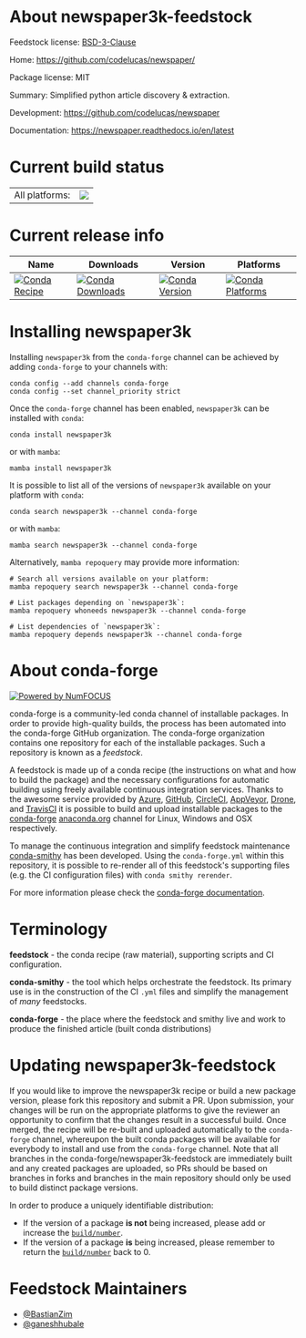 About newspaper3k-feedstock
===========================

Feedstock license: [BSD-3-Clause](https://github.com/conda-forge/newspaper3k-feedstock/blob/main/LICENSE.txt)

Home: https://github.com/codelucas/newspaper/

Package license: MIT

Summary: Simplified python article discovery & extraction.

Development: https://github.com/codelucas/newspaper

Documentation: https://newspaper.readthedocs.io/en/latest

Current build status
====================


<table><tr><td>All platforms:</td>
    <td>
      <a href="https://dev.azure.com/conda-forge/feedstock-builds/_build/latest?definitionId=4667&branchName=main">
        <img src="https://dev.azure.com/conda-forge/feedstock-builds/_apis/build/status/newspaper3k-feedstock?branchName=main">
      </a>
    </td>
  </tr>
</table>

Current release info
====================

| Name | Downloads | Version | Platforms |
| --- | --- | --- | --- |
| [![Conda Recipe](https://img.shields.io/badge/recipe-newspaper3k-green.svg)](https://anaconda.org/conda-forge/newspaper3k) | [![Conda Downloads](https://img.shields.io/conda/dn/conda-forge/newspaper3k.svg)](https://anaconda.org/conda-forge/newspaper3k) | [![Conda Version](https://img.shields.io/conda/vn/conda-forge/newspaper3k.svg)](https://anaconda.org/conda-forge/newspaper3k) | [![Conda Platforms](https://img.shields.io/conda/pn/conda-forge/newspaper3k.svg)](https://anaconda.org/conda-forge/newspaper3k) |

Installing newspaper3k
======================

Installing `newspaper3k` from the `conda-forge` channel can be achieved by adding `conda-forge` to your channels with:

```
conda config --add channels conda-forge
conda config --set channel_priority strict
```

Once the `conda-forge` channel has been enabled, `newspaper3k` can be installed with `conda`:

```
conda install newspaper3k
```

or with `mamba`:

```
mamba install newspaper3k
```

It is possible to list all of the versions of `newspaper3k` available on your platform with `conda`:

```
conda search newspaper3k --channel conda-forge
```

or with `mamba`:

```
mamba search newspaper3k --channel conda-forge
```

Alternatively, `mamba repoquery` may provide more information:

```
# Search all versions available on your platform:
mamba repoquery search newspaper3k --channel conda-forge

# List packages depending on `newspaper3k`:
mamba repoquery whoneeds newspaper3k --channel conda-forge

# List dependencies of `newspaper3k`:
mamba repoquery depends newspaper3k --channel conda-forge
```


About conda-forge
=================

[![Powered by
NumFOCUS](https://img.shields.io/badge/powered%20by-NumFOCUS-orange.svg?style=flat&colorA=E1523D&colorB=007D8A)](https://numfocus.org)

conda-forge is a community-led conda channel of installable packages.
In order to provide high-quality builds, the process has been automated into the
conda-forge GitHub organization. The conda-forge organization contains one repository
for each of the installable packages. Such a repository is known as a *feedstock*.

A feedstock is made up of a conda recipe (the instructions on what and how to build
the package) and the necessary configurations for automatic building using freely
available continuous integration services. Thanks to the awesome service provided by
[Azure](https://azure.microsoft.com/en-us/services/devops/), [GitHub](https://github.com/),
[CircleCI](https://circleci.com/), [AppVeyor](https://www.appveyor.com/),
[Drone](https://cloud.drone.io/welcome), and [TravisCI](https://travis-ci.com/)
it is possible to build and upload installable packages to the
[conda-forge](https://anaconda.org/conda-forge) [anaconda.org](https://anaconda.org/)
channel for Linux, Windows and OSX respectively.

To manage the continuous integration and simplify feedstock maintenance
[conda-smithy](https://github.com/conda-forge/conda-smithy) has been developed.
Using the ``conda-forge.yml`` within this repository, it is possible to re-render all of
this feedstock's supporting files (e.g. the CI configuration files) with ``conda smithy rerender``.

For more information please check the [conda-forge documentation](https://conda-forge.org/docs/).

Terminology
===========

**feedstock** - the conda recipe (raw material), supporting scripts and CI configuration.

**conda-smithy** - the tool which helps orchestrate the feedstock.
                   Its primary use is in the construction of the CI ``.yml`` files
                   and simplify the management of *many* feedstocks.

**conda-forge** - the place where the feedstock and smithy live and work to
                  produce the finished article (built conda distributions)


Updating newspaper3k-feedstock
==============================

If you would like to improve the newspaper3k recipe or build a new
package version, please fork this repository and submit a PR. Upon submission,
your changes will be run on the appropriate platforms to give the reviewer an
opportunity to confirm that the changes result in a successful build. Once
merged, the recipe will be re-built and uploaded automatically to the
`conda-forge` channel, whereupon the built conda packages will be available for
everybody to install and use from the `conda-forge` channel.
Note that all branches in the conda-forge/newspaper3k-feedstock are
immediately built and any created packages are uploaded, so PRs should be based
on branches in forks and branches in the main repository should only be used to
build distinct package versions.

In order to produce a uniquely identifiable distribution:
 * If the version of a package **is not** being increased, please add or increase
   the [``build/number``](https://docs.conda.io/projects/conda-build/en/latest/resources/define-metadata.html#build-number-and-string).
 * If the version of a package **is** being increased, please remember to return
   the [``build/number``](https://docs.conda.io/projects/conda-build/en/latest/resources/define-metadata.html#build-number-and-string)
   back to 0.

Feedstock Maintainers
=====================

* [@BastianZim](https://github.com/BastianZim/)
* [@ganeshhubale](https://github.com/ganeshhubale/)


